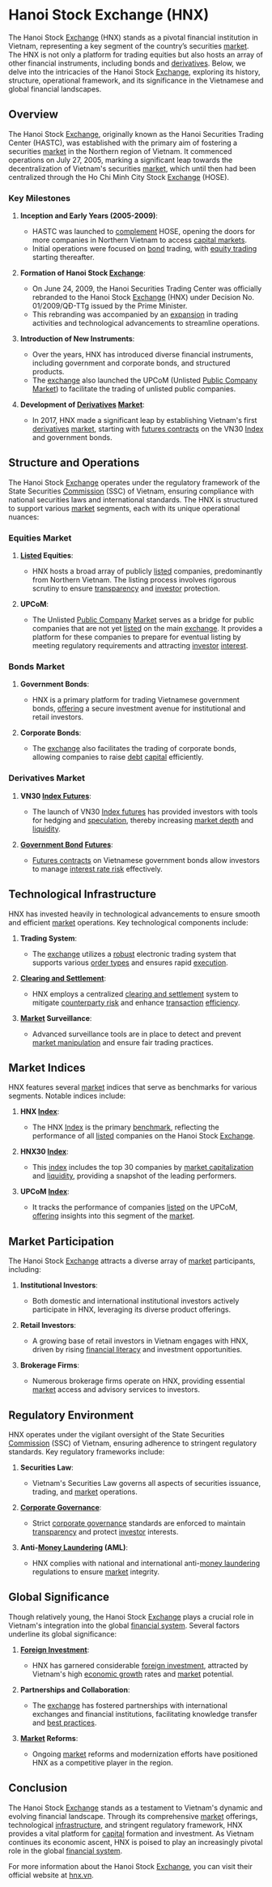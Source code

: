 # Hanoi Stock Exchange (HNX)

The Hanoi Stock [Exchange](../e/exchange.md) (HNX) stands as a pivotal financial institution in Vietnam, representing a key segment of the country’s securities [market](../m/market.md). The HNX is not only a platform for trading equities but also hosts an array of other financial instruments, including bonds and [derivatives](../d/derivatives.md). Below, we delve into the intricacies of the Hanoi Stock [Exchange](../e/exchange.md), exploring its history, structure, operational framework, and its significance in the Vietnamese and global financial landscapes.

## Overview

The Hanoi Stock [Exchange](../e/exchange.md), originally known as the Hanoi Securities Trading Center (HASTC), was established with the primary aim of fostering a securities [market](../m/market.md) in the Northern region of Vietnam. It commenced operations on July 27, 2005, marking a significant leap towards the decentralization of Vietnam's securities [market](../m/market.md), which until then had been centralized through the Ho Chi Minh City Stock [Exchange](../e/exchange.md) (HOSE).

### Key Milestones

1. **Inception and Early Years (2005-2009)**:
   - HASTC was launched to [complement](../c/complement.md) HOSE, opening the doors for more companies in Northern Vietnam to access [capital markets](../c/capital_markets.md).
   - Initial operations were focused on [bond](../b/bond.md) trading, with [equity trading](../e/equity_trading.md) starting thereafter.

2. **Formation of Hanoi Stock [Exchange](../e/exchange.md)**:
   - On June 24, 2009, the Hanoi Securities Trading Center was officially rebranded to the Hanoi Stock [Exchange](../e/exchange.md) (HNX) under Decision No. 01/2009/QĐ-TTg issued by the Prime Minister.
   - This rebranding was accompanied by an [expansion](../e/expansion.md) in trading activities and technological advancements to streamline operations.

3. **Introduction of New Instruments**:
   - Over the years, HNX has introduced diverse financial instruments, including government and corporate bonds, and structured products.
   - The [exchange](../e/exchange.md) also launched the UPCoM (Unlisted [Public Company](../p/public_company.md) [Market](../m/market.md)) to facilitate the trading of unlisted public companies.

4. **Development of [Derivatives](../d/derivatives.md) [Market](../m/market.md)**:
   - In 2017, HNX made a significant leap by establishing Vietnam's first [derivatives](../d/derivatives.md) [market](../m/market.md), starting with [futures contracts](../f/futures_contracts.md) on the VN30 [Index](../i/index_instrument.md) and government bonds.

## Structure and Operations

The Hanoi Stock [Exchange](../e/exchange.md) operates under the regulatory framework of the State Securities [Commission](../c/commission.md) (SSC) of Vietnam, ensuring compliance with national securities laws and international standards. The HNX is structured to support various [market](../m/market.md) segments, each with its unique operational nuances:

### Equities Market

1. **[Listed](../l/listed.md) Equities**:
   - HNX hosts a broad array of publicly [listed](../l/listed.md) companies, predominantly from Northern Vietnam. The listing process involves rigorous scrutiny to ensure [transparency](../t/transparency.md) and [investor](../i/investor.md) protection.

2. **UPCoM**:
   - The Unlisted [Public Company](../p/public_company.md) [Market](../m/market.md) serves as a bridge for public companies that are not yet [listed](../l/listed.md) on the main [exchange](../e/exchange.md). It provides a platform for these companies to prepare for eventual listing by meeting regulatory requirements and attracting [investor](../i/investor.md) [interest](../i/interest.md).

### Bonds Market

1. **Government Bonds**:
   - HNX is a primary platform for trading Vietnamese government bonds, [offering](../o/offering.md) a secure investment avenue for institutional and retail investors.

2. **Corporate Bonds**:
   - The [exchange](../e/exchange.md) also facilitates the trading of corporate bonds, allowing companies to raise [debt](../d/debt.md) [capital](../c/capital.md) efficiently.

### Derivatives Market

1. **VN30 [Index Futures](../i/index_futures.md)**:
   - The launch of VN30 [Index futures](../i/index_futures.md) has provided investors with tools for hedging and [speculation](../s/speculation.md), thereby increasing [market depth](../m/market_depth.md) and [liquidity](../l/liquidity.md).

2. **[Government Bond](../g/government_bond.md) [Futures](../f/futures.md)**:
   - [Futures contracts](../f/futures_contracts.md) on Vietnamese government bonds allow investors to manage [interest rate risk](../i/interest_rate_risk.md) effectively.

## Technological Infrastructure

HNX has invested heavily in technological advancements to ensure smooth and efficient [market](../m/market.md) operations. Key technological components include:

1. **Trading System**:
   - The [exchange](../e/exchange.md) utilizes a [robust](../r/robust.md) electronic trading system that supports various [order types](../o/order_types_in_trading.md) and ensures rapid [execution](../e/execution.md).

2. **[Clearing and Settlement](../c/clearing_and_settlement.md)**:
   - HNX employs a centralized [clearing and settlement](../c/clearing_and_settlement.md) system to mitigate [counterparty risk](../c/counterparty_risk.md) and enhance [transaction](../t/transaction.md) [efficiency](../e/efficiency.md).

3. **[Market](../m/market.md) Surveillance**:
   - Advanced surveillance tools are in place to detect and prevent [market manipulation](../m/market_manipulation.md) and ensure fair trading practices.

## Market Indices

HNX features several [market](../m/market.md) indices that serve as benchmarks for various segments. Notable indices include:

1. **HNX [Index](../i/index_instrument.md)**:
   - The HNX [Index](../i/index_instrument.md) is the primary [benchmark](../b/benchmark.md), reflecting the performance of all [listed](../l/listed.md) companies on the Hanoi Stock [Exchange](../e/exchange.md).

2. **HNX30 [Index](../i/index_instrument.md)**:
   - This [index](../i/index_instrument.md) includes the top 30 companies by [market capitalization](../m/market_capitalization.md) and [liquidity](../l/liquidity.md), providing a snapshot of the leading performers.

3. **UPCoM [Index](../i/index_instrument.md)**:
   - It tracks the performance of companies [listed](../l/listed.md) on the UPCoM, [offering](../o/offering.md) insights into this segment of the [market](../m/market.md).

## Market Participation

The Hanoi Stock [Exchange](../e/exchange.md) attracts a diverse array of [market](../m/market.md) participants, including:

1. **Institutional Investors**:
   - Both domestic and international institutional investors actively participate in HNX, leveraging its diverse product offerings.

2. **Retail Investors**:
   - A growing base of retail investors in Vietnam engages with HNX, driven by rising [financial literacy](../f/financial_literacy.md) and investment opportunities.

3. **Brokerage Firms**:
   - Numerous brokerage firms operate on HNX, providing essential [market](../m/market.md) access and advisory services to investors.

## Regulatory Environment

HNX operates under the vigilant oversight of the State Securities [Commission](../c/commission.md) (SSC) of Vietnam, ensuring adherence to stringent regulatory standards. Key regulatory frameworks include:

1. **Securities Law**:
   - Vietnam's Securities Law governs all aspects of securities issuance, trading, and [market](../m/market.md) operations.

2. **[Corporate Governance](../c/corporate_governance.md)**:
   - Strict [corporate governance](../c/corporate_governance.md) standards are enforced to maintain [transparency](../t/transparency.md) and protect [investor](../i/investor.md) interests.

3. **Anti-[Money Laundering](../m/money_laundering.md) (AML)**:
   - HNX complies with national and international anti-[money laundering](../m/money_laundering.md) regulations to ensure [market](../m/market.md) integrity.


## Global Significance

Though relatively young, the Hanoi Stock [Exchange](../e/exchange.md) plays a crucial role in Vietnam's integration into the global [financial system](../f/financial_system.md). Several factors underline its global significance:

1. **[Foreign Investment](../f/foreign_investment.md)**:
   - HNX has garnered considerable [foreign investment](../f/foreign_investment.md), attracted by Vietnam's high [economic growth](../e/economic_growth.md) rates and [market](../m/market.md) potential.

2. **Partnerships and Collaboration**:
   - The [exchange](../e/exchange.md) has fostered partnerships with international exchanges and financial institutions, facilitating knowledge transfer and [best practices](../b/best_practices.md).

3. **[Market](../m/market.md) Reforms**:
   - Ongoing [market](../m/market.md) reforms and modernization efforts have positioned HNX as a competitive player in the region.

## Conclusion

The Hanoi Stock [Exchange](../e/exchange.md) stands as a testament to Vietnam's dynamic and evolving financial landscape. Through its comprehensive [market](../m/market.md) offerings, technological [infrastructure](../i/infrastructure.md), and stringent regulatory framework, HNX provides a vital platform for [capital](../c/capital.md) formation and investment. As Vietnam continues its economic ascent, HNX is poised to play an increasingly pivotal role in the global [financial system](../f/financial_system.md).

For more information about the Hanoi Stock [Exchange](../e/exchange.md), you can visit their official website at [hnx.vn](https://www.hnx.vn/).